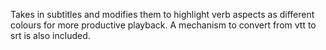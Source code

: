 Takes in subtitles and modifies them to highlight verb aspects as different colours for more productive playback.  A mechanism to convert from vtt to srt is also included.
